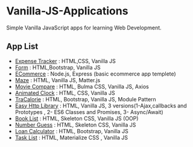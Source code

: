 # Vanilla-JS-Applications

Simple Vanilla JavaScript apps for learning Web Development.

## App List

- [Expense Tracker](expense) : HTML,CSS, Vanilla JS
- [Form](Form) : HTML,Bootstrap, Vanilla JS
- [ECommerce](ECommerce) : Node.js, Express (basic ecommerce app templete)
- [Maze](maze) : HTML, Vanilla JS, Matter.js
- [Movie Compare](Movie%20Compare) : HTML, Bulma CSS, Vanilla JS, Axios
- [Animated Clock](Animated%20Clock) : HTML, CSS, Vanilla JS
- [TraCalorie](TraCalorie) : HTML, Bootstrap, Vanilla JS, Module Pattern
- [Easy Http Library](Easy%20HTTP) : HTML, Vanilla JS, 3 versions(1-Ajax,callbacks and Prototypes , 2- ES6 Classes and Promises, 3- Async/Await)
- [Book List](Book%20List) : HTML, Skeleton CSS, Vanilla JS (OOP)
- [Number Guess](Number%20Guess) : HTML, Skeleton CSS, Vanilla JS
- [Loan Calculator](Loan%20Calculator) : HTML, Bootstrap, Vanilla JS
- [Task List](TaskList) : HTML, Materialize CSS , Vanilla JS
